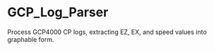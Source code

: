 # GCP_Log_Parser
 Process GCP4000 CP logs, extracting EZ, EX, and speed values into graphable form.
